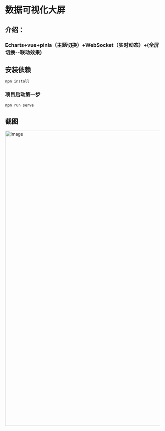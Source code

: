 
# 数据可视化大屏
## 介绍：

### Echarts+vue+pinia（主题切换）+WebSocket（实时动态）+(全屏切换--联动效果)

## 安装依赖
```
npm install
```
### 项目启动第一步
```
npm run serve
```
## 截图
<img width="1915" height="961" alt="image" src="https://github.com/user-attachments/assets/a3c07b84-1481-4d08-80b8-feb53402f37f" />


